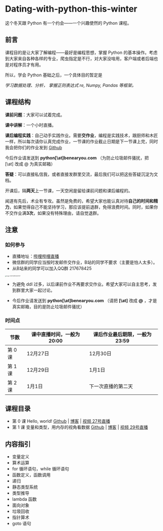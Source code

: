 #  Dating-with-python-this-winter

这个冬天跟 Python 有一个约会——一个兴趣使然的 Python 课程。


## 前言

课程目的是让大家了解编程——最好是编程思想，掌握 Python 的基本操作。考虑到大家来自各种各样的专业，爬虫指定是不行，对大家没啥用，客户端或者后端也是对程序员才有用。

所以，学会 Python 基础之后，一个具体目的暂定是

*学习数据处理、分析， 掌握正则表达式 re, Numpy, Pandas 等框架。*

## 课程结构

**课前问题**：大家可以试着完成。

**课中讲解**：一个小时直播。

**课后编程实践**：自己动手实践作业。需要**交作业**，编程是实践技术，跟厨师和木匠一样，所以每次请你认真完成作业，一节课的作业截止日期是下一节课上完，同时我会把你们的作业发到 [Github](https://github.com/)

今后作业请发送到 **python[\at]benearyou.com** （为防止垃圾邮件骚扰，把 [\at] 改成 @ 为真实邮箱）

**答疑**：可以直接私信我，或者直接发群里交流，最后我们可以把这些答疑沉淀为文档。

开课后，隔**两天**上一节课，一天空闲是留给课前问题和课后编程的。

闻道有先后，术业有专攻。虽然是免费的，希望大家也能认真对待**自己的时间和精力**，如果觉得自己不能坚持学习，那应该提前退群，免得浪费时间。同时，如果你不交作业满**3次**，如果没有特殊理由，请自觉退群。


## 注意
### 如何参与
- 直播地址：[哔哩哔哩直播](https://live.bilibili.com/383441
)
- 微信群的同学应当按时发邮件交作业，B站的同学不要求（主要是怕人太多）。
- 从B站来的同学可以加入QQ群 217678425
<img src="https://gitee.com/xrandx/blog-figurebed/raw/master/img/image-20201228142403747.png" alt="image-20201228142403747" style="zoom:25%;" />


- 为避免 ddl 过多，以后课前作业不再要求交作业。希望大家可以自主思考，发到群里大家一起讨论。

- 今后作业请发送到 **python[\at]benearyou.com** （请把 **[\at]** 改成 **@** ，才是真实邮箱，目的是防止垃圾邮件骚扰）

### 时间点

| 节数    | 课中直播时间，一般为20:00 | 课后作业最后期限，一般为23:59 |
| ------- | ------------ | ---------------- |
| 第 0 课 |    12月27日          | 12月30日 |
| 第 1 课   | 12月29日 | 1月1日 |
| 第 2 课 | 1月1日 | 下一次直播的第二天 |


## 课程目录

- 第 0 课 Hello, world! [Github](https://github.com/xrandx/Dating-with-python-this-winter/blob/master/%E7%AC%AC%200%20%E8%AF%BE%20Hello%2C%20world!.md)  | [博客](http://benearyou.com/lesson-0-hello-world/) | [视频 27号直播 ](https://www.bilibili.com/video/BV1G54y1x7Cw)
- 第 1 课 变量和类型，用内存的视角看数据  [Github](https://github.com/xrandx/Dating-with-python-this-winter/blob/master/%E7%AC%AC%201%20%E8%AF%BE%20%E6%95%B0%E6%8D%AE%E7%B1%BB%E5%9E%8B%EF%BC%8C%E7%94%A8%E5%86%85%E5%AD%98%E7%9A%84%E8%A7%86%E8%A7%92%E7%9C%8B%E6%95%B0%E6%8D%AE.md)  | [博客](http://benearyou.com/variables-and-types-data-from-the-perspective-of-memory/) | [视频 29号直播](https://www.bilibili.com/video/bv13K411g7Sz)

## 内容指引

- 变量定义
- 算术运算
- for 循环语句，while 循环语句
- 函数定义，函数调用
- 递归
- 静态类型系统
- 类型推导
- lambda 函数
- 面向对象
- 垃圾回收
- 指针算术
- goto 语句

